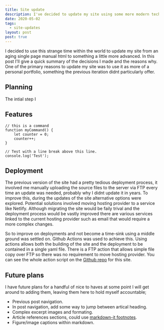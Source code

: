 ```yaml
---
title: Site update
description: I've decided to update my site using some more modern tech.
date: 2020-05-02
tags:
  - site-updates
layout: post
post: true
---
```


I decided to use this strange time within the world to update my site from an
aging single page manual html to something a little more advanced. In this post
I'll give a quick summary of the decisions I made and the reasons why. One of
the primary reasons to update my site was to use it as more of a personal
portfolio, something the previous iteration didnt particularly offer.

## Planning

The intial step I

## Features

```js/2-3
// this is a command
function myCommand() {
	let counter = 0;
	counter++;
}

// Test with a line break above this line.
console.log('Test');
```

## Deployment

The previous version of the site had a pretty tedious deployment process, it
involved me manually uploading the source files to the server via FTP every time
an update was needed, probably why I didnt update it in years. To improve this,
during the updates of the site alternative options were explored. Potential
solutions involved moving hosting provider to a service like Netlify. Although
migrating the site would be faily trival and the deployment process would be
vastly improved there are various services linked to the current hosting
provider such as email that would require a more complex changes.

So to improve on deployments and not become a time-sink using a middle ground
was settled on. Github Actions was used to achieve this. Using actions allows
both the building of the site and the deployment to be contained in a single
yaml file. There is a FTP action that allows simple file copy over FTP so there
was no requirement to move hosting provider. You can see the whole action script
on the [Github repo](https://github.com/last1here/ashleyburg.es) for this site.

## Future plans

I have future plans for a handful of nice to haves at some point I will get
around to adding them, leaving them here to hold myself accountable;

- Previous post navigation.
- In post navigation, add some way to jump between artical heading.
- Complex excerpt images and formating.
- Article references sections, could use [markdown-it
  footnotes](https://github.com/markdown-it/markdown-it-footnote).
- Figure/image captions within markdown.
